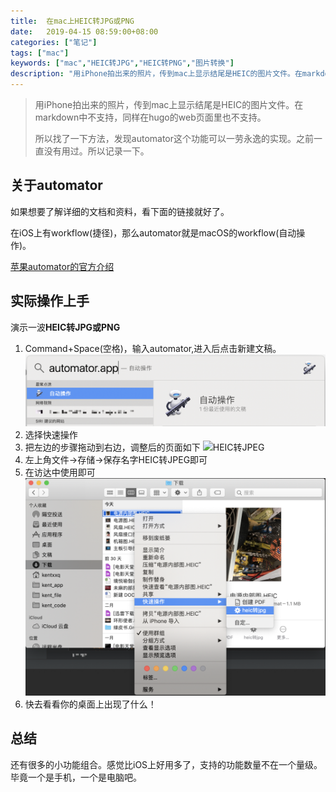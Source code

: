 ```yaml
---
title:  在mac上HEIC转JPG或PNG
date:   2019-04-15 08:59:00+08:00
categories: ["笔记"]
tags: ["mac"]
keywords: ["mac","HEIC转JPG","HEIC转PNG","图片转换"]
description: "用iPhone拍出来的照片，传到mac上显示结尾是HEIC的图片文件。在markdown中不支持，同样在hugo的web页面里也不支持。所以找了一下方法，发现automator这个功能可以一劳永逸的实现。之前一直没有用过。所以记录一下"
---
```


> 用iPhone拍出来的照片，传到mac上显示结尾是HEIC的图片文件。在markdown中不支持，同样在hugo的web页面里也不支持。
>
> 所以找了一下方法，发现automator这个功能可以一劳永逸的实现。之前一直没有用过。所以记录一下。

## 关于automator

如果想要了解详细的文档和资料，看下面的链接就好了。

在iOS上有workflow(捷径)，那么automator就是macOS的workflow(自动操作)。

[苹果automator的官方介绍](https://support.apple.com/zh-cn/guide/automator/welcome/mac)

## 实际操作上手

演示一波**HEIC转JPG或PNG**

1. Command+Space(空格)，输入automator,进入后点击新建文稿。
![automater](/images/workstation/自动操作.png)
2. 选择快速操作
3. 把左边的步骤拖动到右边，调整后的页面如下
![HEIC转JPEG](/images/workstation/HEIC转JPEG.png)
4. 左上角文件->存储->保存名字HEIC转JPEG即可
5. 在访达中使用即可
![图片转换操作](/images/workstation/图片转换操作.png)
6. 快去看看你的桌面上出现了什么！

## 总结

还有很多的小功能组合。感觉比iOS上好用多了，支持的功能数量不在一个量级。毕竟一个是手机，一个是电脑吧。


